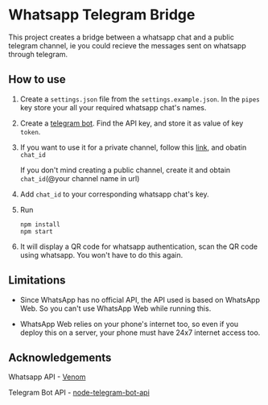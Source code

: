 # Whatsapp Telegram Bridge

This project creates a bridge between a whatsapp chat and a public telegram channel, ie you could recieve the messages sent on whatsapp through telegram.

## How to use

1. Create a `settings.json` file from the `settings.example.json`. In the `pipes` key store your all your required whatsapp chat's names.

2. Create a [telegram bot](https://sendpulse.com/knowledge-base/chatbot/create-telegram-chatbot). Find the API key, and store it as value of key `token`.

3. If you want to use it for a private channel, follow this [link](https://sarafian.github.io/low-code/2020/03/24/create-private-telegram-chatbot.html), and obatin `chat_id`

    If you don't mind creating a public channel, create it and obtain `chat_id`(@your channel name in url)

4. Add `chat_id` to your corresponding whatsapp chat's key.

5. Run 
    ```
    npm install
    npm start
    ```

6. It will display a QR code for whatsapp authentication, scan the QR code using whatsapp. You won't have to do this again.

## Limitations

- Since WhatsApp has no official API, the API used is based on WhatsApp Web. So you can't use WhatsApp Web while running this.

- WhatsApp Web relies on your phone's internet too, so even if you deploy this on a server, your phone must have 24x7 internet access too.

## Acknowledgements

Whatsapp API - [Venom](https://github.com/orkestral/venom)

Telegram Bot API - [node-telegram-bot-api](https://github.com/yagop/node-telegram-bot-api)